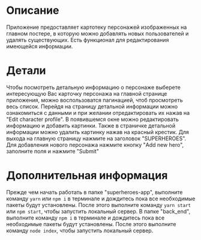 # Описание

Приложение предоставляет картотеку персонажей изображенных на главном постере, в которую можно добавлять новых пользователей и удалять существующих. Есть функционал для редактирования имеющейся информации.

# Детали

Чтобы посмотреть детальную информацию о персонаже выберете интересующую Вас карточку персонажа на главной странице приложения, можно воспользоватся пагинацией, чтоб просмотреть весь список. Перейдя на страницу детальной информации можно ознакомиться с данными и при желании отредактировать их нажав на "Edit character profile". В появившемся окне можно редактировать информацию и добавить картинки.
Также в страничке детальной информации можно удалить картинку нажав на красный крестик.
Для выхода на главную страницу нажмите на заголовок "SUPERHEROES".
Для добавления нового персонажа нажмите кнопку "Add new hero", заполните поля и нажмите "Submit"

# Дополнительная информация

Прежде чем начать работать в папке "superheroes-app", выполните команду `yarn` или `npm i` в терминале и дождитесь пока все необходимые пакеты будут установлены. После этого выполните команду `yarn start` или `npm start`, чтобы запустить локальный сервер. В папке "back_end", выполните команду `npm i` в терминале и дождитесь пока все необходимые пакеты будут установлены. После этого выполните команду `node index`, чтобы запустить локальный сервер.
